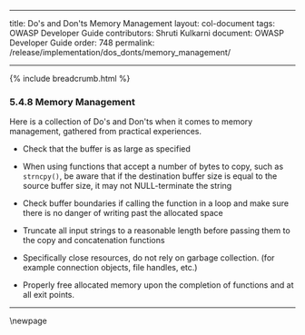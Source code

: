 
---

title: Do's and Don'ts Memory Management
layout: col-document
tags: OWASP Developer Guide
contributors: Shruti Kulkarni
document: OWASP Developer Guide
order: 748
permalink: /release/implementation/dos_donts/memory_management/

---

{% include breadcrumb.html %}

### 5.4.8 Memory Management

Here is a collection of Do's and Don'ts when it comes to memory management, gathered from practical experiences.

* Check that the buffer is as large as specified

* When using functions that accept a number of bytes to copy, such as `strncpy()`,
    be aware that if the destination buffer size is equal to the source buffer size,
    it may not NULL-terminate the string

* Check buffer boundaries if calling the function in a loop and make sure there is no danger
    of writing past the allocated space

* Truncate all input strings to a reasonable length before passing them to the copy and concatenation functions

* Specifically close resources, do not rely on garbage collection. (for example connection objects, file handles, etc.)

* Properly free allocated memory upon the completion of functions and at all exit points.

----

\newpage
